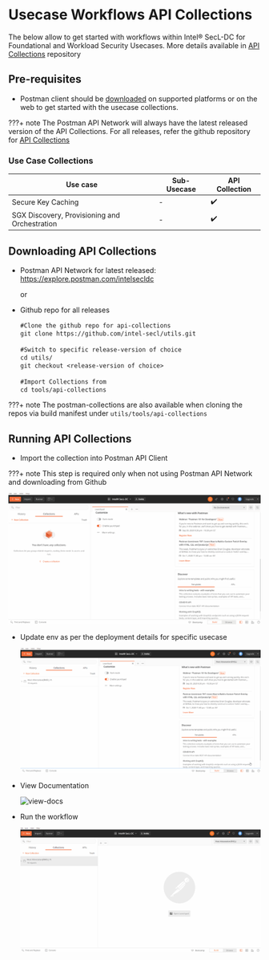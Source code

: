 # Usecase Workflows API Collections

The below allow to get started with workflows within Intel® SecL-DC for Foundational and Workload Security Usecases. More details available in [API Collections](https://github.com/intel-secl/utils/tree/v4.0.1/develop/tools/api-collections) repository

## Pre-requisites

* Postman client should be [downloaded](https://www.postman.com/downloads/) on supported platforms or on the web to get started with the usecase collections.

???+ note 
    The Postman API Network will always have the latest released version of the API Collections. For all releases, refer the github repository for [API Collections](https://github.com/intel-secl/utils/tree/v4.0.1/develop/tools/api-collections)

### Use Case Collections


| Use case                     | Sub-Usecase | API Collection     |
| ---------------------------- | ----------- | ------------------ |
| Secure Key Caching           | -           | ✔️                  |
| SGX Discovery, Provisioning and Orchestration | -           | ✔️                  |

## Downloading API Collections

* Postman API Network for latest released: https://explore.postman.com/intelsecldc

  or 

* Github repo for all releases

  ```shell
  #Clone the github repo for api-collections
  git clone https://github.com/intel-secl/utils.git
  
  #Switch to specific release-version of choice
  cd utils/
  git checkout <release-version of choice>
  
  #Import Collections from
  cd tools/api-collections
  ```

???+ note 
    The postman-collections are also available when cloning the repos via build manifest under `utils/tools/api-collections`

## Running API Collections

* Import the collection into Postman API Client

???+ note 
    This step is required only when not using Postman API Network and downloading from Github

  ![importing-collection](./images/importing_collection.gif)

* Update env as per the deployment details for specific usecase

  ![updating-env](./images/updating_env.gif)

* View Documentation

  ![view-docs](./images/view_documentation.gif)

* Run the workflow

  ![running-collection](./images/running_collection.gif)

